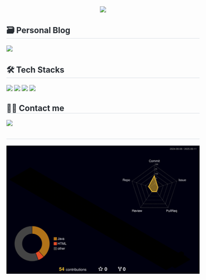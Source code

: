 <div align="center">
  <img src="https://capsule-render.vercel.app/api?type=soft&color=0:0000ff,100:ff0019&height=120&text=Hi,%20How%20are%20you?&animation=fadeIn&fontColor=000000&fontSize=40" />
</div>

<div style="text-align: left;"> 
  <h2 style="border-bottom: 1px solid #d8dee4; color: #282d33;"> 🗃️ Personal Blog </h2>
  <div style="font-weight: 700; font-size: 15px; text-align: left; color: #282d33;">
    <a href="https://dq-korea.tistory.com/" target="_blank">
      <img src="https://img.shields.io/badge/Developer Quarterly-9B111E?style=flat-square&logo=tistory&logoColor=white"/>
    </a>
  </div> 
</div>

<div style="text-align: left;">
  <h2 style="border-bottom: 1px solid #d8dee4; color: #282d33;"> 🛠️ Tech Stacks </h2>
  <div style="text-align: left;"> 
    <img src="https://img.shields.io/badge/HTML5-E34F26?style=flat&logo=HTML5&logoColor=white">
    <img src="https://img.shields.io/badge/Java-007396?style=flat&logo=Java&logoColor=white">
    <img src="https://img.shields.io/badge/MySQL-4479A1?style=flat&logo=MySQL&logoColor=white">
    <img src="https://img.shields.io/badge/springboot-6DB33F?style=flat&logo=SpringBoot&logoColor=white">
  </div>
</div>

<div style="text-align: left;">
  <h2 style="border-bottom: 1px solid #d8dee4; color: #282d33;"> 🧑‍💻 Contact me </h2>
  <div style="text-align: left;"> 
    <a href="mailto:koreasong97@naver.com" target="_blank">
      <img src="https://img.shields.io/badge/koreasong97@naver.com-03C75A?style=flat-square&logo=naver&logoColor=white"/>
    </a>
  </div>
</div>

<div style="text-align: left;">
  <h2 style="border-bottom: 1px solid #d8dee4; color: #282d33;">  </h2>
</div>

![](./profile-3d-contrib/profile-night-rainbow.svg)
